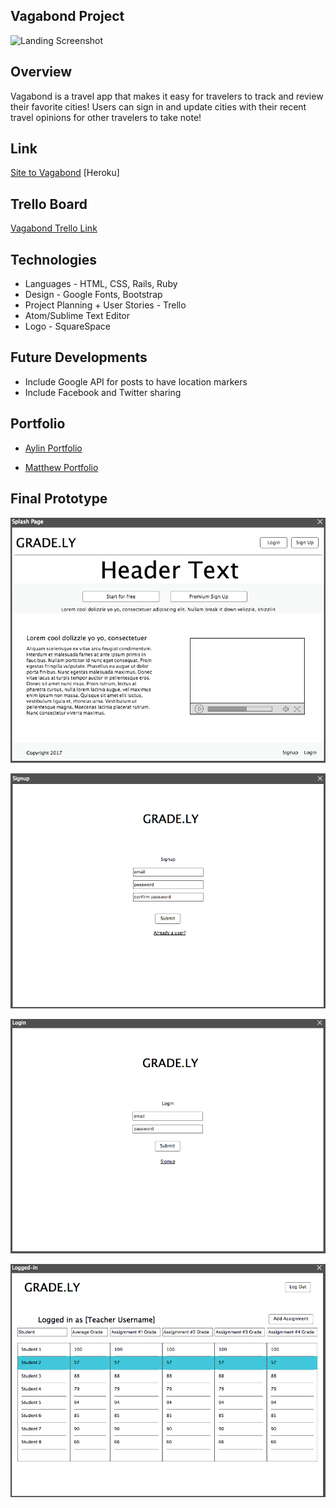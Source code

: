 ## Vagabond Project

![Landing Screenshot]()

## Overview
Vagabond is a travel app that makes it easy for travelers to track and review their favorite cities! Users can sign in and update cities with their recent travel opinions for other travelers to take note!

## Link
[Site to Vagabond](https://safe-escarpment-90137.herokuapp.com/) [Heroku]

## Trello Board
[Vagabond Trello Link](https://trello.com/b/cb8rIbaX/mini-project-vagabond)

## Technologies 
* Languages - HTML, CSS, Rails, Ruby
* Design - Google Fonts, Bootstrap
* Project Planning + User Stories - Trello
* Atom/Sublime Text Editor
* Logo - SquareSpace


## Future Developments

* Include Google API for posts to have location markers
* Include Facebook and Twitter sharing


## Portfolio
+ [Aylin Portfolio](https://www.aylinmarie.co)

+ [Matthew Portfolio](http://www.matthewatkins.co/)

## Final Prototype

![Landing Page](https://github.com/aylinmarie/project-3/blob/master/public/images/Screen%20Shot%202017-04-11%20at%2016.37.45.png?raw=true)

![Page 2](https://github.com/aylinmarie/project-3/blob/master/public/images/Screen%20Shot%202017-04-11%20at%2016.38.01.png?raw=true)

![Page 3](https://github.com/aylinmarie/project-3/blob/master/public/images/Screen%20Shot%202017-04-11%20at%2016.38.08.png?raw=true)

![Page 4](https://github.com/aylinmarie/project-3/blob/master/public/images/Screen%20Shot%202017-04-11%20at%2016.38.15.png?raw=true)


